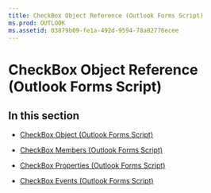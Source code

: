 ```yaml
---
title: CheckBox Object Reference (Outlook Forms Script)
ms.prod: OUTLOOK
ms.assetid: 03879b09-fe1a-492d-9594-78a82776ecee
---
```



# CheckBox Object Reference (Outlook Forms Script)

## In this section


-  [CheckBox Object (Outlook Forms Script)](checkbox-object-outlook-forms-script.md)
    
-  [CheckBox Members (Outlook Forms Script)](checkbox-members-outlook-forms-script.md)
    
-  [CheckBox Properties (Outlook Forms Script)](checkbox-properties-outlook-forms-script.md)
    
-  [CheckBox Events (Outlook Forms Script)](checkbox-events-outlook-forms-script.md)
    


